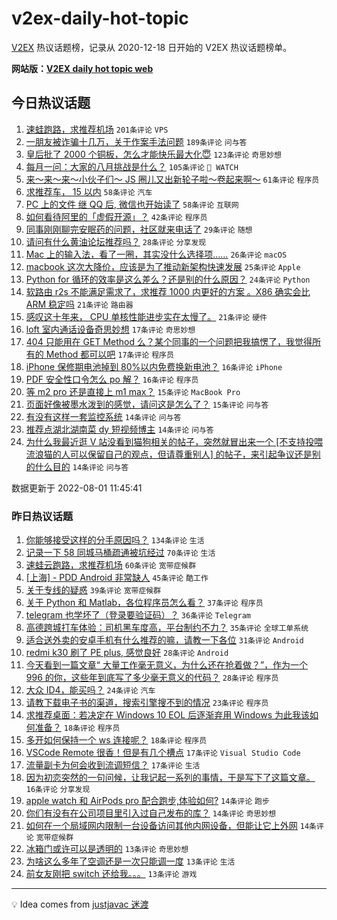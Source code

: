 # v2ex-daily-hot-topic

[V2EX](https://www.v2ex.com/) 热议话题榜，记录从 2020-12-18 日开始的 V2EX 热议话题榜单。

**网站版：[V2EX daily hot topic web](https://boojack.github.io/v2ex-daily-hot-topic-web/)**

## 今日热议话题

<!-- TODAY BEGIN -->

1. [速蛙跑路，求推荐机场](https://www.v2ex.com/t/869861) `201条评论` `VPS`
1. [一朋友被诈骗十几万，关于作案手法问题](https://www.v2ex.com/t/869882) `189条评论` `问与答`
1. [皇后批了 2000 个铜板，怎么才能快乐最大化😇](https://www.v2ex.com/t/869936) `123条评论` `奇思妙想`
1. [每月一问：大家的八月挑战是什么？](https://www.v2ex.com/t/869890) `105条评论` ` WATCH`
1. [来～来～来～小伙子们～ JS 圈儿又出新轮子啦～卷起来啊～](https://www.v2ex.com/t/869858) `61条评论` `程序员`
1. [求推荐车， 15 以内](https://www.v2ex.com/t/869901) `58条评论` `汽车`
1. [PC 上的文件 继 QQ 后, 微信也开始读了](https://www.v2ex.com/t/869864) `58条评论` `互联网`
1. [如何看待阿里的「虚假开源」？](https://www.v2ex.com/t/869893) `42条评论` `程序员`
1. [同事刚刚聊完安眠药的问题，社区就来电话了](https://www.v2ex.com/t/869955) `29条评论` `随想`
1. [请问有什么黄油论坛推荐吗？](https://www.v2ex.com/t/869942) `28条评论` `分享发现`
1. [Mac 上的输入法，看了一圈，其实没什么选择项……](https://www.v2ex.com/t/869964) `26条评论` `macOS`
1. [macbook 这次大降价，应该是为了推动新架构快速发展](https://www.v2ex.com/t/869870) `25条评论` `Apple`
1. [Python for 循环的效率是这么差么？还是别的什么原因？](https://www.v2ex.com/t/869981) `24条评论` `Python`
1. [软路由 r2s 不能满足需求了，求推荐 1000 内更好的方案 。X86 确实会比 ARM 稳定吗](https://www.v2ex.com/t/869990) `21条评论` `路由器`
1. [感叹这十年来， CPU 单核性能进步实在太慢了。](https://www.v2ex.com/t/869950) `21条评论` `硬件`
1. [loft 室内通话设备奇思妙想](https://www.v2ex.com/t/869952) `17条评论` `奇思妙想`
1. [404 只能用在 GET Method 么？某个同事的一个问题把我搞愣了，我觉得所有的 Method 都可以吧](https://www.v2ex.com/t/869883) `17条评论` `程序员`
1. [iPhone 保修期电池掉到 80%以内免费换新电池？](https://www.v2ex.com/t/869947) `16条评论` `iPhone`
1. [PDF 安全性口令怎么 po 解？](https://www.v2ex.com/t/869898) `16条评论` `程序员`
1. [等 m2 pro 还是直接上 m1 max？](https://www.v2ex.com/t/869895) `15条评论` `MacBook Pro`
1. [页面好像被墨水泼到的感觉，请问这是怎么了？](https://www.v2ex.com/t/869877) `15条评论` `问与答`
1. [有没有这样一套监控系统](https://www.v2ex.com/t/870020) `14条评论` `问与答`
1. [推荐点湖北湖南菜 dy 短视频博主](https://www.v2ex.com/t/870011) `14条评论` `问与答`
1. [为什么我最近逛 V 站没看到猫狗相关的帖子，突然就冒出来一个 [不支持投喂流浪猫的人可以保留自己的观点，但请尊重别人] 的帖子，来引起争议还是别的什么目的](https://www.v2ex.com/t/869979) `14条评论` `问与答`

数据更新于 2022-08-01 11:45:41

<!-- TODAY END -->

### 昨日热议话题

<!-- YESTERDAY BEGIN -->

1. [你能够接受这样的分手原因吗？](https://www.v2ex.com/t/869788) `134条评论` `生活`
1. [记录一下 58 同城马桶疏通被坑经过](https://www.v2ex.com/t/869740) `70条评论` `生活`
1. [速蛙云跑路，求推荐机场](https://www.v2ex.com/t/869734) `60条评论` `宽带症候群`
1. [[上海] - PDD Android 非常缺人](https://www.v2ex.com/t/869790) `45条评论` `酷工作`
1. [关于专线的疑惑](https://www.v2ex.com/t/869775) `39条评论` `宽带症候群`
1. [关于 Python 和 Matlab，各位程序员怎么看？](https://www.v2ex.com/t/869764) `37条评论` `程序员`
1. [telegram 也学坏了（登录要验证码）？](https://www.v2ex.com/t/869726) `36条评论` `Telegram`
1. [高德跨城打车体验：司机黑车度高，平台制约不力？](https://www.v2ex.com/t/869757) `35条评论` `全球工单系统`
1. [适合送外卖的安卓手机有什么推荐的嘛，请教一下各位](https://www.v2ex.com/t/869810) `31条评论` `Android`
1. [redmi k30 刷了 PE plus, 感觉良好](https://www.v2ex.com/t/869772) `28条评论` `Android`
1. [今天看到一篇文章“ 大量工作毫无意义，为什么还在抢着做？”，作为一个 996 的你，这些年到底写了多少毫无意义的代码？](https://www.v2ex.com/t/869784) `28条评论` `程序员`
1. [大众 ID4，能买吗？](https://www.v2ex.com/t/869815) `24条评论` `汽车`
1. [请教下载电子书的渠道，搜索引擎搜不到的情况](https://www.v2ex.com/t/869830) `23条评论` `程序员`
1. [求推荐桌面：若决定在 Windows 10 EOL 后逐渐弃用 Windows 为此我该如何准备？](https://www.v2ex.com/t/869835) `18条评论` `程序员`
1. [多开如何保持一个 ws 连接呢？](https://www.v2ex.com/t/869725) `18条评论` `程序员`
1. [VSCode Remote 很香！但是有几个槽点](https://www.v2ex.com/t/869781) `17条评论` `Visual Studio Code`
1. [流量副卡为何会收到流调短信？](https://www.v2ex.com/t/869768) `17条评论` `生活`
1. [因为初恋突然的一句问候，让我记起一系列的事情，于是写下了这篇文章。](https://www.v2ex.com/t/869807) `16条评论` `分享发现`
1. [apple watch 和 AirPods pro 配合跑步,体验如何?](https://www.v2ex.com/t/869797) `14条评论` `跑步`
1. [你们有没有在公司项目里引入过自己发布的库？](https://www.v2ex.com/t/869756) `14条评论` `奇思妙想`
1. [如何在一个局域网内限制一台设备访问其他内网设备，但能让它上外网](https://www.v2ex.com/t/869730) `14条评论` `宽带症候群`
1. [冰箱门或许可以是透明的](https://www.v2ex.com/t/869839) `13条评论` `奇思妙想`
1. [为啥这么多年了空调还是一次只能调一度](https://www.v2ex.com/t/869825) `13条评论` `生活`
1. [前女友刚把 switch 还给我。。。](https://www.v2ex.com/t/869819) `13条评论` `游戏`

<!-- YESTERDAY END -->

---

💡 Idea comes from [justjavac 迷渡](https://github.com/justjavac/)
